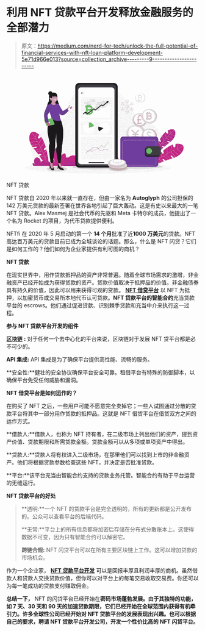# 利用 NFT 贷款平台开发释放金融服务的全部潜力

> 原文：<https://medium.com/nerd-for-tech/unlock-the-full-potential-of-financial-services-with-nft-loan-platform-development-5e71d966e013?source=collection_archive---------9----------------------->

![](img/2c87b76c89c7e8fab57333a406d9b7d4.png)

NFT 贷款

NFT 贷款自 2020 年以来就一直存在，但由一家名为 **Autoglyph** 的公司担保的 142 万美元贷款的最新签署在世界各地引起了巨大轰动。这是有史以来最大的一笔 NFT 贷款。Alex Masmej 是社会代币的先驱和 Meta 卡特尔的成员，他提出了一个名为 Rocket 的项目，为代币贷款提供便利。

NFTfi 在 2020 年 5 月启动的第一个 **14 个月**批准了近**1000 万美元**的贷款。NFT 高达百万美元的贷款目前已成为全城谈论的话题。那么，什么是 NFT 闪贷？它们是如何工作的？他们如何为企业家提供有利可图的商机？

**NFT 贷款**

在现实世界中，用作贷款抵押品的资产非常普遍。随着全球市场需求的激增，非金融资产已经开始成为获得贷款的资产。贷款价值取决于抵押品的价值。非金融债券具有持久的价值，因此可以用来获得可观的贷款。 [**NFT 借贷平台**](https://www.finder.com/nft-lending) 以 NFT 为抵押，以加密货币或交易所本地代币认可贷款。**NFT 贷款平台的智能合约**充当贷款平台的 escrows。他们通过促进贷款、识别棘手贷款和充当中介来执行这一过程。

**参与 NFT 贷款平台开发的组件**

[**区块链**](https://en.wikipedia.org/wiki/Blockchain) **:** 对于任何一个去中心化的平台来说，区块链对于发展 NFT 贷平台都是必不可少的。

**API 集成:** API 集成是为了确保平台提供高性能、流畅的服务。

**安全性:**健壮的安全协议确保平台安全可靠。租借平台有特殊的防御脚本，以确保平台免受任何威胁和漏洞。

**NFT 借贷平台是如何运作的？**

在购买了 NFT 之后，一些用户可能不愿意完全卖掉它；一些人试图通过分散的贷款平台将其中一部分用作贷款的抵押品。这就是 NFT 借贷平台在借贷双方之间的运作方式。

**借款人:**借款人，也称为 NFT 持有者，在二级市场上列出他们的资产，提到资产价值、贷款期限和所需贷款金额。贷款金额可以从多项或单项资产中得出。

**贷款人:**贷款人将有权进入二级市场，在那里他们可以找到上市的非金融资产。他们将根据贷款参数检查这些 NFT，并决定是否批准贷款。

**平台:**该平台充当由智能合约支持的贷款业务托管。智能合约有助于平台运营的无缝运行。

**NFT 贷款平台的好处**

> **透明:**一个 NFT 的贷款平台是完全透明的，所有的更新都是公开发布的。公众可以查看平台的后端代码。
> 
> **无常:**平台上的所有信息都将加密后存储在分布式分散账本上。这使得数据不可变，因为只有智能合约可以解密它。
> 
> **跨链合规:** NFT 闪贷平台可以在所有主要区块链上工作。这可以增加贷款的市场机会。

作为一个企业家， [**NFT 贷款平台开发**](https://bit.ly/3RRVEt2) 可以是回报丰厚且利润丰厚的商机。虽然借款人和贷款人交换贷款价值，但你可以对平台上的每笔交易收取交易费。你还可以为每一笔成功的贷款支付赚取佣金。

**总结一下，** NFT 的闪贷平台已经开始在**密码市场蓬勃发展。由于其独特的功能，如 7 天、30 天和 90 天的加速贷款期限，它们已经开始在全球范围内获得有机牵引力。许多全球性公司已经开始对 NFT 贷款平台的发展表现出兴趣。也可以根据自己的要求，聘请 NFT 贷款平台开发公司，开发一个性价比高的 NFT 闪贷平台。**